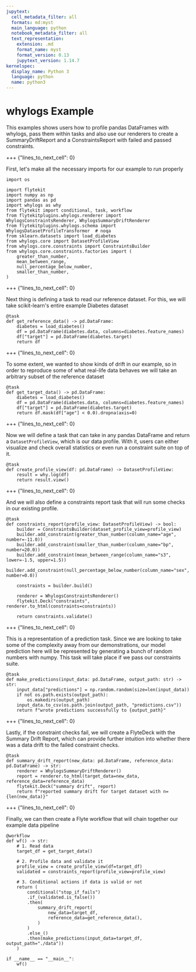```yaml
---
jupytext:
  cell_metadata_filter: all
  formats: md:myst
  main_language: python
  notebook_metadata_filter: all
  text_representation:
    extension: .md
    format_name: myst
    format_version: 0.13
    jupytext_version: 1.14.7
kernelspec:
  display_name: Python 3
  language: python
  name: python3
---
```


# whylogs Example

This examples shows users how to profile pandas DataFrames with whylogs,
pass them within tasks and also use our renderers to create a SummaryDriftReport
and a ConstraintsReport with failed and passed constraints.

+++ {"lines_to_next_cell": 0}

First, let's make all the necessary imports for our example to run properly

```{code-cell}
import os

import flytekit
import numpy as np
import pandas as pd
import whylogs as why
from flytekit import conditional, task, workflow
from flytekitplugins.whylogs.renderer import WhylogsConstraintsRenderer, WhylogsSummaryDriftRenderer
from flytekitplugins.whylogs.schema import WhylogsDatasetProfileTransformer  # noqa
from sklearn.datasets import load_diabetes
from whylogs.core import DatasetProfileView
from whylogs.core.constraints import ConstraintsBuilder
from whylogs.core.constraints.factories import (
    greater_than_number,
    mean_between_range,
    null_percentage_below_number,
    smaller_than_number,
)
```

+++ {"lines_to_next_cell": 0}

Next thing is defining a task to read our reference dataset.
For this, we will take scikit-learn's entire example Diabetes dataset

```{code-cell}
@task
def get_reference_data() -> pd.DataFrame:
    diabetes = load_diabetes()
    df = pd.DataFrame(diabetes.data, columns=diabetes.feature_names)
    df["target"] = pd.DataFrame(diabetes.target)
    return df
```

+++ {"lines_to_next_cell": 0}

To some extent, we wanted to show kinds of drift in our example,
so in order to reproduce some of what real-life data behaves
we will take an arbitrary subset of the reference dataset

```{code-cell}
@task
def get_target_data() -> pd.DataFrame:
    diabetes = load_diabetes()
    df = pd.DataFrame(diabetes.data, columns=diabetes.feature_names)
    df["target"] = pd.DataFrame(diabetes.target)
    return df.mask(df["age"] < 0.0).dropna(axis=0)
```

+++ {"lines_to_next_cell": 0}

Now we will define a task that can take in any pandas DataFrame
and return a `DatasetProfileView`, which is our data profile.
With it, users can either visualize and check overall statistics
or even run a constraint suite on top of it.

```{code-cell}
@task
def create_profile_view(df: pd.DataFrame) -> DatasetProfileView:
    result = why.log(df)
    return result.view()
```

+++ {"lines_to_next_cell": 0}

And we will also define a constraints report task
that will run some checks in our existing profile.

```{code-cell}
@task
def constraints_report(profile_view: DatasetProfileView) -> bool:
    builder = ConstraintsBuilder(dataset_profile_view=profile_view)
    builder.add_constraint(greater_than_number(column_name="age", number=-11.0))
    builder.add_constraint(smaller_than_number(column_name="bp", number=20.0))
    builder.add_constraint(mean_between_range(column_name="s3", lower=-1.5, upper=1.5))
    builder.add_constraint(null_percentage_below_number(column_name="sex", number=0.0))

    constraints = builder.build()

    renderer = WhylogsConstraintsRenderer()
    flytekit.Deck("constraints", renderer.to_html(constraints=constraints))

    return constraints.validate()
```

+++ {"lines_to_next_cell": 0}

This is a representation of a prediction task. Since we are looking
to take some of the complexity away from our demonstrations,
our model prediction here will be represented by generating a bunch of
random numbers with numpy. This task will take place if we pass our
constraints suite.

```{code-cell}
@task
def make_predictions(input_data: pd.DataFrame, output_path: str) -> str:
    input_data["predictions"] = np.random.random(size=len(input_data))
    if not os.path.exists(output_path):
        os.makedirs(output_path)
    input_data.to_csv(os.path.join(output_path, "predictions.csv"))
    return f"wrote predictions successfully to {output_path}"
```

+++ {"lines_to_next_cell": 0}

Lastly, if the constraint checks fail, we will create a FlyteDeck
with the Summary Drift Report, which can provide further intuition into
whether there was a data drift to the failed constraint checks.

```{code-cell}
@task
def summary_drift_report(new_data: pd.DataFrame, reference_data: pd.DataFrame) -> str:
    renderer = WhylogsSummaryDriftRenderer()
    report = renderer.to_html(target_data=new_data, reference_data=reference_data)
    flytekit.Deck("summary drift", report)
    return f"reported summary drift for target dataset with n={len(new_data)}"
```

+++ {"lines_to_next_cell": 0}

Finally, we can then create a Flyte workflow that will
chain together our example data pipeline

```{code-cell}
@workflow
def wf() -> str:
    # 1. Read data
    target_df = get_target_data()

    # 2. Profile data and validate it
    profile_view = create_profile_view(df=target_df)
    validated = constraints_report(profile_view=profile_view)

    # 3. Conditional actions if data is valid or not
    return (
        conditional("stop_if_fails")
        .if_(validated.is_false())
        .then(
            summary_drift_report(
                new_data=target_df,
                reference_data=get_reference_data(),
            )
        )
        .else_()
        .then(make_predictions(input_data=target_df, output_path="./data"))
    )
```

```{code-cell}
if __name__ == "__main__":
    wf()
```
